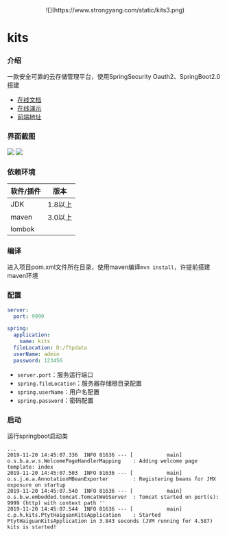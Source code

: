 <div align=center>
![](https://www.strongyang.com/static/kits3.png)
</div>

# kits
### 介绍
   一款安全可靠的云存储管理平台，使用SpringSecurity Oauth2、SpringBoot2.0搭建
   - [在线文档](https://www.strongyang.com/kits-v1/doc/)
   - [在线演示](https://www.strongyang.com/kits-v1/)
   - [前端地址](https://github.com/stryang/kits-ui)
### 界面截图
![](https://www.strongyang.com/static/kits_login.png)
![](https://www.strongyang.com/static/kits_index.png)
### 依赖环境
|  软件/插件  | 版本  |
|  ----  | ----  |
| JDK    | 1.8以上 |
| maven  | 3.0以上 |
| lombok |  |
### 编译
   进入项目pom.xml文件所在目录，使用maven编译`mvn install`，许提前搭建maven环境
### 配置
```yml
server:
  port: 9999

spring:
  application:
    name: kits
  fileLocation: D:/ftpdata
  userName: admin
  password: 123456
```
- `server.port`：服务运行端口
- `spring.fileLocation`：服务器存储根目录配置
- `spring.userName`：用户名配置
- `spring.password`：密码配置
### 启动
运行springboot启动类
```
...
2019-11-20 14:45:07.336  INFO 81636 --- [           main] o.s.b.a.w.s.WelcomePageHandlerMapping    : Adding welcome page template: index
2019-11-20 14:45:07.503  INFO 81636 --- [           main] o.s.j.e.a.AnnotationMBeanExporter        : Registering beans for JMX exposure on startup
2019-11-20 14:45:07.540  INFO 81636 --- [           main] o.s.b.w.embedded.tomcat.TomcatWebServer  : Tomcat started on port(s): 9999 (http) with context path ''
2019-11-20 14:45:07.544  INFO 81636 --- [           main] c.p.h.kits.PtytHaiguanKitsApplication    : Started PtytHaiguanKitsApplication in 3.843 seconds (JVM running for 4.587)
kits is started!
```